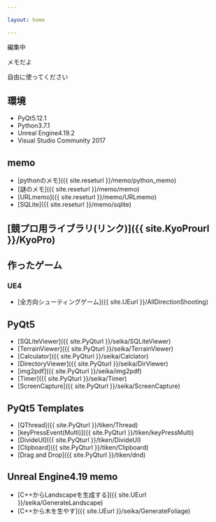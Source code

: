 ```yaml
---

layout: home

---
```


編集中

メモだよ

自由に使ってください

## 環境

* PyQt5.12.1
* Python3.7.1
* Unreal Engine4.19.2
* Visual Studio Community 2017

## memo
* [pythonのメモ]({{ site.reseturl }}/memo/python_memo)
* [謎のメモ]({{ site.reseturl }}/memo/memo)
* [URLmemo]({{ site.reseturl }}/memo/URLmemo)
* [SQLite]({{ site.reseturl }}/memo/sqlite)

## [競プロ用ライブラリ(リンク)]({{ site.KyoProurl }}/KyoPro)

## 作ったゲーム

### UE4 
* [全方向シューティングゲーム]({{ site.UEurl }}/AllDirectionShooting)

## PyQt5

* [SQLiteViewer]({{ site.PyQturl }}/seika/SQLiteViewer)
* [TerrainViewer]({{ site.PyQturl }}/seika/TerrainViewer)
* [Calculator]({{ site.PyQturl }}/seika/Calclator)
* [DirectoryViewer]({{ site.PyQturl }}/seika/DirViewer)
* [img2pdf]({{ site.PyQturl }}/seika/img2pdf)
* [Timer]({{ site.PyQturl }}/seika/Timer)
* [ScreenCapture]({{ site.PyQturl }}/seika/ScreenCapture)

## PyQt5 Templates

* [QThread]({{ site.PyQturl }}/tiken/Thread)
* [keyPressEvent(Multi)]({{ site.PyQturl }}/tiken/keyPressMulti)
* [DivideUI]({{ site.PyQturl }}/tiken/DivideUI)
* [Clipboard]({{ site.PyQturl }}/tiken/Clipboard)
* [Drag and Drop]({{ site.PyQturl }}/tiken/dnd)


## Unreal Engine4.19 memo

* [C++からLandscapeを生成する]({{ site.UEurl }}/seika/GenerateLandscape)
* [C++から木を生やす]({{ site.UEurl }}/seika/GenerateFoliage)

